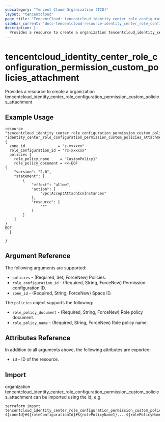 ```yaml
---
subcategory: "Tencent Cloud Organization (TCO)"
layout: "tencentcloud"
page_title: "TencentCloud: tencentcloud_identity_center_role_configuration_permission_custom_policies_attachment"
sidebar_current: "docs-tencentcloud-resource-identity_center_role_configuration_permission_custom_policies_attachment"
description: |-
  Provides a resource to create a organization tencentcloud_identity_center_role_configuration_permission_custom_policies_attachment
---
```


# tencentcloud_identity_center_role_configuration_permission_custom_policies_attachment

Provides a resource to create a organization tencentcloud_identity_center_role_configuration_permission_custom_policies_attachment

## Example Usage

```hcl
resource "tencentcloud_identity_center_role_configuration_permission_custom_policies_attachment" "identity_center_role_configuration_permission_custom_policies_attachment" {
  zone_id               = "z-xxxxxx"
  role_configuration_id = "rc-xxxxxx"
  policies {
    role_policy_name     = "CustomPolicy1"
    role_policy_document = <<-EOF
{
    "version": "2.0",
    "statement": [
        {
            "effect": "allow",
            "action": [
                "vpc:AcceptAttachCcnInstances"
            ],
            "resource": [
                "*"
            ]
        }
    ]
}
EOF
  }

}
```

## Argument Reference

The following arguments are supported:

* `policies` - (Required, Set, ForceNew) Policies.
* `role_configuration_id` - (Required, String, ForceNew) Permission configuration ID.
* `zone_id` - (Required, String, ForceNew) Space ID.

The `policies` object supports the following:

* `role_policy_document` - (Required, String, ForceNew) Role policy document.
* `role_policy_name` - (Required, String, ForceNew) Role policy name.

## Attributes Reference

In addition to all arguments above, the following attributes are exported:

* `id` - ID of the resource.



## Import

organization tencentcloud_identity_center_role_configuration_permission_custom_policies_attachment can be imported using the id, e.g.

```
terraform import tencentcloud_identity_center_role_configuration_permission_custom_policies_attachment.identity_center_role_configuration_permission_custom_policies_attachment ${zoneId}#${roleConfigurationId}#${rolePolicyName1},...${rolePolicyNameN}
```

